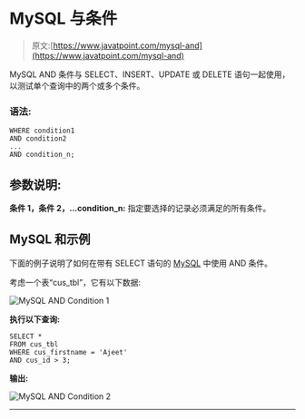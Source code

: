 # MySQL 与条件

> 原文:[https://www.javatpoint.com/mysql-and](https://www.javatpoint.com/mysql-and)

MySQL AND 条件与 SELECT、INSERT、UPDATE 或 DELETE 语句一起使用，以测试单个查询中的两个或多个条件。

### 语法:

```
WHERE condition1
AND condition2
...
AND condition_n;

```

## 参数说明:

**条件 1，条件 2，...condition_n:** 指定要选择的记录必须满足的所有条件。

## MySQL 和示例

下面的例子说明了如何在带有 SELECT 语句的 [MySQL](https://www.javatpoint.com/mysql-tutorial) 中使用 AND 条件。

考虑一个表“cus_tbl”，它有以下数据:

![MySQL AND Condition 1](../Images/b0cfd49a1e19ea519165a946fe13b8d7.png)

**执行以下查询:**

```
SELECT *
FROM cus_tbl
WHERE cus_firstname = 'Ajeet'
AND cus_id > 3;

```

**输出:**

![MySQL AND Condition 2](../Images/17cd4e588f4b97a7d8097c67e24f37a6.png)

* * *